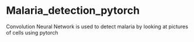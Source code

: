 # Malaria_detection_pytorch
Convolution Neural Network is used to detect malaria by looking at pictures of cells using pytorch
